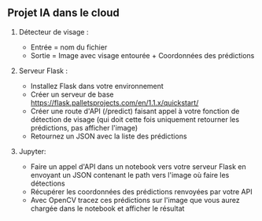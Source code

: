 ## Projet IA dans le cloud

1. Détecteur de visage :
    - Entrée = nom du fichier
    - Sortie = Image avec visage entourée + Coordonnées des prédictions

2. Serveur Flask :
    - Installez Flask dans votre environnement
    - Créer un serveur de base https://flask.palletsprojects.com/en/1.1.x/quickstart/
    - Créer une route d'API (/predict) faisant appel à votre fonction de détection de visage (qui doit cette fois uniquement retourner les prédictions, pas afficher l'image)
    - Retournez un JSON avec la liste des prédictions

3. Jupyter:
    - Faire un appel d'API dans un notebook vers votre serveur Flask en envoyant un JSON contenant le path vers l'image où faire les détections
    - Récupérer les coordonnées des prédictions renvoyées par votre API
    - Avec OpenCV tracez ces prédictions sur l'image que vous aurez chargée dans le notebook et afficher le résultat